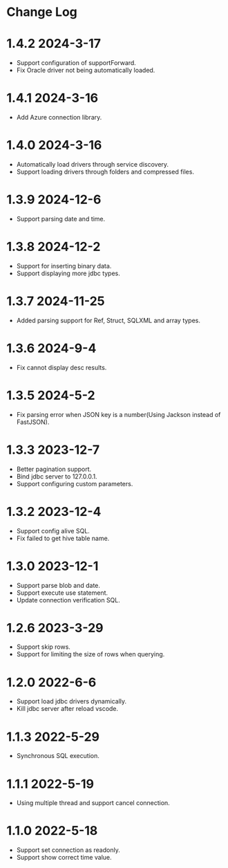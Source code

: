 # Change Log

# 1.4.2 2024-3-17
- Support configuration of supportForward.
- Fix Oracle driver not being automatically loaded.

# 1.4.1 2024-3-16
- Add Azure connection library.

# 1.4.0 2024-3-16
- Automatically load drivers through service discovery.
- Support loading drivers through folders and compressed files.

# 1.3.9 2024-12-6
- Support parsing date and time.

# 1.3.8 2024-12-2
- Support for inserting binary data.
- Support displaying more jdbc types.

# 1.3.7 2024-11-25
- Added parsing support for Ref, Struct, SQLXML and array types.

# 1.3.6 2024-9-4
- Fix cannot display desc results.

# 1.3.5 2024-5-2
- Fix parsing error when JSON key is a number(Using Jackson instead of FastJSON).

# 1.3.3 2023-12-7
- Better pagination support.
- Bind jdbc server to 127.0.0.1.
- Support configuring custom parameters.

# 1.3.2 2023-12-4
- Support config alive SQL.
- Fix failed to get hive table name.

# 1.3.0 2023-12-1
- Support parse blob and date.
- Support execute use statement.
- Update connection verification SQL.

# 1.2.6 2023-3-29
- Support skip rows.
- Support for limiting the size of rows when querying.

# 1.2.0 2022-6-6
- Support load jdbc drivers dynamically.
- Kill jdbc server after reload vscode.

# 1.1.3 2022-5-29
- Synchronous SQL execution.

# 1.1.1 2022-5-19
- Using multiple thread and support cancel connection.

# 1.1.0 2022-5-18
- Support set connection as readonly.
- Support show correct time value. 
